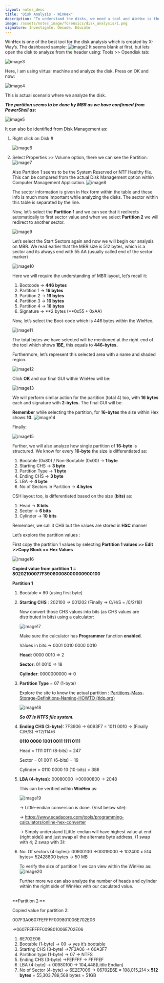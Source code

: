 ```yaml
---
layout: notes_desc
title: "Disk Analysis - WinHex"
description: "To understand the disks, we need a tool and WinHex is there for you!!!!!"
image: /assets/notes_image/forensics/disk_analysis/1.png
signature: Investigate. Decode. Educate
---
```

WinHex is one of the best tool for the disk analysis which is created by X-Way’s. The dashboard sample:
<img class="zoomable" src="/assets/notes_image/forensics/disk_analysis/2.png" alt="image2">
It seems blank at first, but lets open the disk to analyze from the header using: Tools >> Opendisk tab:

<img class="zoomable" src="/assets/notes_image/forensics/disk_analysis/3.png" alt="image3">

Here, I am using virtual machine and analyze the disk. Press on OK  and now:

<img class="zoomable" src="/assets/notes_image/forensics/disk_analysis/4.png" alt="image4">

This is actual scenario where we analyze the disk.

***The partition seems to be done by MBR as we have confirmed from PowerShell as:***

<img class="zoomable" src="/assets/notes_image/forensics/disk_analysis/5.png" alt="image5">

It can also be identified from Disk Management as:

1. Right click on Disk # 

    <img class="zoomable" src="/assets/notes_image/forensics/disk_analysis/6.png" alt="image6">

2. Select Properties >> Volume option, there we can see the Partition:
    <img class="zoomable" src="/assets/notes_image/forensics/disk_analysis/7.png" alt="image7">

    Also Partition 1  seems to be the System Reserved or NTF Healthy file. This can be compared from the actual Disk Management option within Computer Management Application.
    <img class="zoomable" src="/assets/notes_image/forensics/disk_analysis/8.png" alt="image8">

    The sector information is given in Hex form within the table and these info is much more important while analyzing the disks. The sector  within this table is separated by the line.

    Now, let’s select the **Partition 1** and we can see that it redirects automatically to first sector value and when we select **Partition 2** we will redirect to another sector.

    <img class="zoomable" src="/assets/notes_image/forensics/disk_analysis/9.png" alt="image9">

    Let’s select the Start Sectors again and now we will begin our analysis on MBR. We read earlier that the MBR size is 512 bytes, which is a sector and its always end with 55 AA (usually called end of the sector marker)

    <img class="zoomable" src="/assets/notes_image/forensics/disk_analysis/10.png" alt="image10">

    Here we will require the understanding of MBR layout, let’s recall it:

    1. Bootcode → **446 bytes**
    2. Partition 1 → **16 bytes**
    3. Partition 2 → **16 bytes**
    4. Partition 3 → **16 bytes**
    5. Partition 4 → **16 bytes**
    6. Signature → **2 bytes (**0x55 + 0xAA)

    Now, let’s select the Boot-code which is 446 bytes within the WinHex.

    <img class="zoomable" src="/assets/notes_image/forensics/disk_analysis/11.png" alt="image11">

    The total bytes we have selected will be mentioned at the right-end of the tool which shows **1BE,** this equals to **446-bytes.**

    Furthermore, let’s represent this selected area with a name and shaded region.

    <img class="zoomable" src="/assets/notes_image/forensics/disk_analysis/12.png" alt="image12">

    Click **OK** and our final GUI within WinHex will be:

    <img class="zoomable" src="/assets/notes_image/forensics/disk_analysis/13.png" alt="image13">

    We will perform similar action for the partition (total 4) too, with **16 bytes** each and signature with **2-bytes.** The final GUI will be:

    **Remember** while selecting the partition, for **16-bytes** the size within Hex shows **10.**
    <img class="zoomable" src="/assets/notes_image/forensics/disk_analysis/14.png" alt="image14">

    Finally:

    <img class="zoomable" src="/assets/notes_image/forensics/disk_analysis/15.png" alt="image15">


    Further, we will also analyze how single partition of **16-byte** is structured. We know for every **16-byte** the size is differentiated as:

    1. Bootable (0x80) / Non-Bootable (0x00) → **1 byte**
    2. Starting CHS → **3 byte**
    3. Partition Type → **1 byte**
    4. Ending CHS → **3 byte**
    5. LBA → **4 byte**
    6. No of Sectors in Partition → **4 bytes**

    CSH layout too, is differentiated based on the size (**bits)** as:

    1. Head → **8 bits**
    2. Sector → **6 bits**
    3. Cylinder → **10 bits**

    Remember, we call it CHS but the values are stored in **HSC** manner

    Let’s explore the partition values :

    First copy the partition 1 values by selecting **Partition 1 values >> Edit >>Copy Block >> Hex Values**

    <img class="zoomable" src="/assets/notes_image/forensics/disk_analysis/16.png" alt="image16">

    **Copied value from partition 1 = 80202100077F39060008000000900100**

    **Partition 1** 

    1. Bootable = 80 (using first byte)

    2. **Starting CHS** : 202100 → 001202 (Finally → C/H/S = /0/2/18)
        
        Now convert those CHS values into bits (as CHS values are distributed in bits) using a calculator:

        <img class="zoomable" src="/assets/notes_image/forensics/disk_analysis/17.png" alt="image17">

        Make sure the calculator has **Programmer** function **enabled**.

        Values in bits:→ 0001 0010 0000 0010

        **Head:** 0000 0010 ⇒ 2

        **Sector:** 01 0010 ⇒ 18

        **Cylinder**: 0000000000 ⇒ 0

    3. **Partition Type** = 07 (1-byte)
    
        Explore the site to know the actual partition :
        [Partitions-Mass-Storage-Definitions-Naming-HOWTO (tldp.org)](https://tldp.org/HOWTO/html_single/Partition-Mass-Storage-Definitions-Naming-HOWTO/)
        
        <img class="zoomable" src="/assets/notes_image/forensics/disk_analysis/18.png" alt="image18">

        ***So 07 is NTFS file system.***

    4. **Ending CHS (3-byte):** 7F3906 → 6093F7 = 1011 0010 → (Finally C/H/S) →12/114/6
    
        **0110 0000 1001 0011 1111 0111**
        
        Head = 1111 0111 (8-bits) = 247
        
        Sector = 01 0011 (6-bits) = 19
        
        Cylinder = 0110 0000 10 (10-bits) = 386
            
    5. **LBA (4-bytes):**  00080000 →00000800 → 2048
        
        This can be verified within **WinHex** as:

        <img class="zoomable" src="/assets/notes_image/forensics/disk_analysis/19.png" alt="image19">

        → Little-endian conversion is done. (Visit below site):

        → <a href="https://www.scadacore.com/tools/programming-calculators/online-hex-converter/">https://www.scadacore.com/tools/programming-calculators/online-hex-converter</a>

        → Simply understand (Little-endian will have highest value at end {right side}) and just swap all the alternate byte address, (1 swap with 4; 2 swap with 3):

    6. No. Of sectors (4-bytes): 00900100 →00019000 → 102400 x 514 bytes= 52428800 bytes → 50 MB

        To verify the size of partition 1 we can view within the WinHex as:
        <img class="zoomable" src="/assets/notes_image/forensics/disk_analysis/20.png" alt="image20">

        Further more we can also analyze the number of heads and cylinder within the right side of WinHex with our caculated value.

    <br>
    **Partition 2:**

    Copied value for partition 2: 

    007F3A0607FEFFFF009801006E702E06

    →0607FEFFFF009801006E702E06

    1. 6E702E06
    2. Bootable (1-byte) → 00 → yes it’s bootable
    3. Starting CHS (3-byte) →7F3A06 → 60A3F7
    4. Partition type (1-byte) → 07 → NTFS
    5. Ending CHS (3-byte) →FEFFFF → FFFFEF
    6. LBA (4-byte) → 00980100 → 104,448(Little Endian)
    7. No of Sector (4-byte) → 6E2E7006 → 06702E6E = 108,015,214 x **512 bytes** = 55,303,789,568 bytes = 51GB

